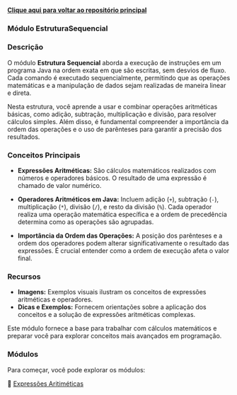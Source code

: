 #### [Clique aqui para voltar ao repositório principal](https://github.com/gabrielmelim/JAVA)
### Módulo EstruturaSequencial

### Descrição

O módulo **Estrutura Sequencial** aborda a execução de instruções em um programa Java na ordem exata em que são escritas, sem desvios de fluxo. Cada comando é executado sequencialmente, permitindo que as operações matemáticas e a manipulação de dados sejam realizadas de maneira linear e direta.

Nesta estrutura, você aprende a usar e combinar operações aritméticas básicas, como adição, subtração, multiplicação e divisão, para resolver cálculos simples. Além disso, é fundamental compreender a importância da ordem das operações e o uso de parênteses para garantir a precisão dos resultados.

### Conceitos Principais

- **Expressões Aritméticas:** São cálculos matemáticos realizados com números e operadores básicos. O resultado de uma expressão é chamado de valor numérico.

- **Operadores Aritméticos em Java:** Incluem adição (`+`), subtração (`-`), multiplicação (`*`), divisão (`/`), e resto da divisão (`%`). Cada operador realiza uma operação matemática específica e a ordem de precedência determina como as operações são agrupadas.

- **Importância da Ordem das Operações:** A posição dos parênteses e a ordem dos operadores podem alterar significativamente o resultado das expressões. É crucial entender como a ordem de execução afeta o valor final.

### Recursos

- **Imagens:** Exemplos visuais ilustram os conceitos de expressões aritméticas e operadores.
- **Dicas e Exemplos:** Fornecem orientações sobre a aplicação dos conceitos e a solução de expressões aritméticas complexas.

Este módulo fornece a base para trabalhar com cálculos matemáticos e preparar você para explorar conceitos mais avançados em programação.

### Módulos

Para começar, você pode explorar os módulos:

📁 [Expressões Aritiméticas](https://github.com/gabrielmelim/JAVA/tree/EstruturaSequencial/Java/docs)
